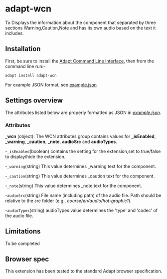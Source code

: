 adapt-wcn
=========================

To Displays the information about the component that separated by three sections Warning,Caution,Note and has its own audio based on the text it includes.

Installation
------------
First, be sure to install the [Adapt Command Line Interface](https://github.com/cajones/adapt-cli), then from the command line run:-

    adapt install adapt-wcn

For example JSON format, see [example.json](https://github.com/BATraining/adapt-wcn)

Settings overview
-------------------
The attributes listed below are properly formatted as JSON in [*example.json*](https://github.com/BATraining/adapt-WCN/blob/master/example.json).

### Attributes

**_wcn** (object): The WCN attributes group contains values for **_isEnabled**, **_warning**, **_caution**, **_note**, **audioSrc** and **audioTypes**.

-`_isEnabled`(boolean) contains the setting for the extension,set to true/false to display/hide the extension.

-`_warning`(string) This value determines _warning text for the component.

-`_caution`(string) This value determines _caution text for the component.

-`_note`(string) This value determines _note text for the component.

-`audioSrc`(string) File name (including path) of the audio file. Path should be relative to the *src* folder (e.g., *course/en/audio/hot-graphic1*).

-`audioTypes`(string) audioTypes value determines the 'type' and 'codec' of the audio file.

Limitations
------------------

To be completed

Browser spec
-------------------

This extension has been tested to the standard Adapt browser specification.
